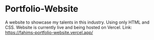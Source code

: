 # Portfolio-Website
A website to showcase my talents in this industry. Using only HTML and CSS.
Website is currently live and being hosted on Vercel.
Link: https://fahims-portfolio-website.vercel.app/
